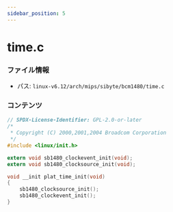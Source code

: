 ```yaml
---
sidebar_position: 5
---
```

# time.c

### ファイル情報

- パス: `linux-v6.12/arch/mips/sibyte/bcm1480/time.c`

### コンテンツ

```c
// SPDX-License-Identifier: GPL-2.0-or-later
/*
 * Copyright (C) 2000,2001,2004 Broadcom Corporation
 */
#include <linux/init.h>

extern void sb1480_clockevent_init(void);
extern void sb1480_clocksource_init(void);

void __init plat_time_init(void)
{
	sb1480_clocksource_init();
	sb1480_clockevent_init();
}

```

